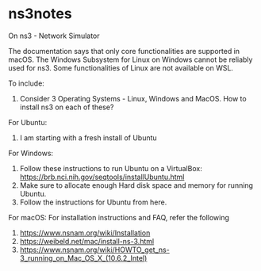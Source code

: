 # ns3notes

On ns3 - Network Simulator

The documentation says that only core functionalities are supported in macOS. 
The Windows Subsystem for Linux on Windows cannot be reliably used for ns3. Some functionalities of Linux are not available on WSL.

To include:

1. Consider 3 Operating Systems - Linux, Windows and MacOS. How to install ns3 on each of these?


For Ubuntu:

1. I am starting with a fresh install of Ubuntu 

For Windows:

1. Follow these instructions to run Ubuntu on a VirtualBox: https://brb.nci.nih.gov/seqtools/installUbuntu.html
2. Make sure to allocate enough Hard disk space and memory for running Ubuntu.
3. Follow the instructions for Ubuntu from here.


For macOS:
For installation instructions and FAQ, refer the following

1. https://www.nsnam.org/wiki/Installation
2. https://weibeld.net/mac/install-ns-3.html
3. https://www.nsnam.org/wiki/HOWTO_get_ns-3_running_on_Mac_OS_X_(10.6.2_Intel)
